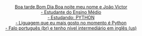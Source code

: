 <div align="center">
  <a href="https://github.com/PreyPrey0
  <img height="180em" src="https://github-readme-stats.vercel.app/api?username=PreyPrey0&show_icons=true&theme=react&include_all_commits=true&count_private=true'/>
  <img height="180em" src="https://github-readme-stats.vercel.app/api/top-langs/?username=PreyPrey0&theme=react'/>
</div>

# Boa tarde,Bom Dia,Boa noite meu nome e João Victor
  <div>
-  Estudante do Ensino Médio<br>
-  Estudando: PYTHON<br>
-  Liguagem que eu mais gosto no momento é Python<br>
-  Falo português (br) e tenho nível intermediário em inglês (us)<br>
</div>
